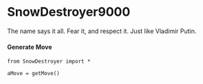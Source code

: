 # SnowDestroyer9000

The name says it all. Fear it, and respect it. Just like Vladimir Putin.

#### Generate Move
    from SnowDestroyer import *
    
    aMove = getMove()
